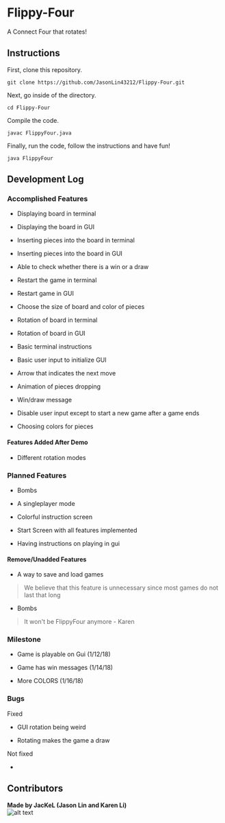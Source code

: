 # Flippy-Four

A Connect Four that rotates!


## Instructions

First, clone this repository.

```
git clone https://github.com/JasonLin43212/Flippy-Four.git
```

Next, go inside of the directory.

```
cd Flippy-Four
```

Compile the code.

```
javac FlippyFour.java
```

Finally, run the code, follow the instructions and have fun!

```
java FlippyFour
```

## Development Log

### Accomplished Features

* Displaying board in terminal

* Displaying the board in GUI

* Inserting pieces into the board in terminal

* Inserting pieces into the board in GUI

* Able to check whether there is a win or a draw

* Restart the game in terminal

* Restart game in GUI

* Choose the size of board and color of pieces

* Rotation of board in terminal

* Rotation of board in GUI

* Basic terminal instructions

* Basic user input to initialize GUI

* Arrow that indicates the next move

* Animation of pieces dropping

* Win/draw message

* Disable user input except to start a new game after a game ends

* Choosing colors for pieces

#### Features Added After Demo

* Different rotation modes

### Planned Features

* Bombs

* A singleplayer mode

* Colorful instruction screen

* Start Screen with all features implemented

* Having instructions on playing in gui

#### Remove/Unadded Features

* A way to save and load games
> We believe that this feature is unnecessary since most games do not last that long

* Bombs
> It won't be FlippyFour anymore - Karen

### Milestone

* Game is playable on Gui (1/12/18)

* Game has win messages (1/14/18)

* More COLORS (1/16/18)

### Bugs

Fixed

* GUI rotation being weird

* Rotating makes the game a draw

Not fixed

*


## Contributors
**Made by JacKeL (Jason Lin and Karen Li)**  
![alt text](http://www.krugerpark.co.za/images/1jackal-gc590a.jpg "A Jackel")
